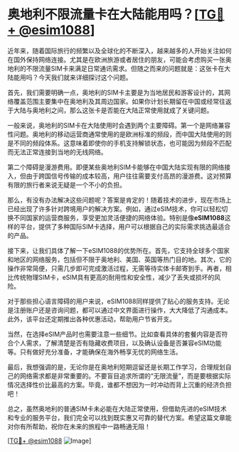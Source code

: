 # 奥地利不限流量卡在大陆能用吗？[[TG💪+ @esim1088](https://t.me/s/esim1088)]

近年来，随着国际旅行的频繁以及全球化的不断深入，越来越多的人开始关注如何在国外保持网络连接。尤其是在欧洲旅游或者居住的朋友，可能会考虑购买一张奥地利的不限流量SIM卡来满足日常通讯需求。但随之而来的问题就是：这张卡在大陆能用吗？今天我们就来详细探讨这个问题。

首先，我们需要明确一点，奥地利的SIM卡主要是为当地居民和游客设计的，其网络覆盖范围主要集中在奥地利及其周边国家。如果你计划长期留在中国或经常往返于大陆与奥地利之间，那么这张卡是否能在大陆正常使用就成了关键问题。

一般来说，奥地利的SIM卡在大陆使用时会遇到两个主要障碍。第一个是网络兼容性问题。奥地利的移动运营商通常使用的是欧洲标准的频段，而中国大陆使用的则是不同的频段体系。这意味着即使你的手机支持解锁状态，也可能因为频段不匹配而无法正常连接到当地的无线网络。

第二个障碍是漫游费用。即便某些奥地利SIM卡能够在中国大陆实现有限的网络接入，但由于跨国信号传输的成本较高，用户往往需要支付高昂的漫游费。这对预算有限的旅行者来说无疑是一个不小的负担。

那么，有没有办法解决这些问题呢？答案是肯定的！随着技术的进步，现在市场上已经出现了许多针对跨境用户的解决方案。例如，通过eSIM技术，你可以轻松切换不同国家的运营商服务，享受更加灵活便捷的网络体验。特别是像**eSIM1088**这样的平台，提供了多种国际SIM卡选择，用户可以根据自己的实际需求挑选最适合的产品。

接下来，让我们具体了解一下eSIM1088的优势所在。首先，它支持全球多个国家和地区的网络服务，包括但不限于奥地利、美国、英国等热门目的地。其次，它的操作非常简便，只需几步即可完成激活过程，无需等待实体卡邮寄到手。再者，相比传统物理SIM卡，eSIM具有更高的耐用性和安全性，减少了丢失或损坏的风险。

对于那些担心语言障碍的用户来说，eSIM1088同样提供了贴心的服务支持。无论是注册账户还是咨询问题，都可以通过中文界面进行操作，大大降低了沟通成本。此外，该平台还定期推出各种优惠活动，帮助用户节省开支。

当然，在选择eSIM产品时也需要注意一些细节。比如查看具体的套餐内容是否符合个人需求，了解清楚是否有隐藏收费项目，以及确认设备是否兼容eSIM功能等。只有做好充分准备，才能确保在海外畅享无忧的网络生活。

最后，我想强调的是，无论你是在奥地利短期逗留还是长期工作学习，合理规划自己的网络需求都是非常重要的。不要盲目追求所谓的“无限流量”，而是要根据实际情况选择性价比最高的方案。毕竟，谁都不想因为一时冲动而背上沉重的经济负担吧！

总之，虽然奥地利的普通SIM卡未必能在大陆正常使用，但借助先进的eSIM技术和专业的服务平台，我们完全可以找到既实惠又可靠的替代方案。希望这篇文章能对你有所帮助，祝你在未来的旅程中一路畅通无阻！

[[TG💪+ @esim1088](https://t.me/s/esim1088) ![Image](https://i.postimg.cc/4NQfJmqS/Snipaste-2025-05-13-00-14-12.png)]